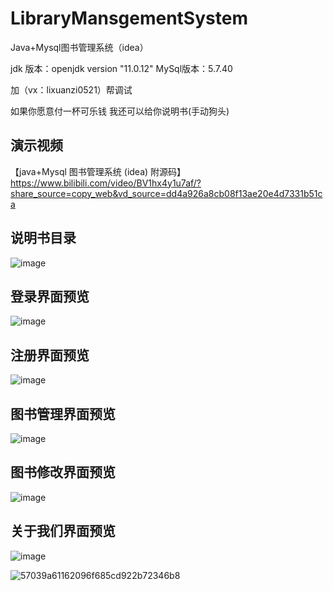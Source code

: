 # LibraryMansgementSystem
Java+Mysql图书管理系统（idea）

jdk 版本：openjdk version "11.0.12"
MySql版本：5.7.40

加（vx：lixuanzi0521）帮调试

如果你愿意付一杯可乐钱 我还可以给你说明书(手动狗头)

## 演示视频
【java+Mysql 图书管理系统 (idea) 附源码】 https://www.bilibili.com/video/BV1hx4y1u7af/?share_source=copy_web&vd_source=dd4a926a8cb08f13ae20e4d7331b51ca

## 说明书目录
![image](https://github.com/lixuanzi/LibraryMansgementSystem/assets/84713037/d514dabb-e4fc-46be-9f41-109e404c31a3)

## 登录界面预览
![image](https://user-images.githubusercontent.com/84713037/212794903-b8f762fc-b1f7-410e-a008-6bef78faac4a.png)

## 注册界面预览
![image](https://user-images.githubusercontent.com/84713037/212805406-776d46d6-16b2-485a-8ac2-3eeb8c685caa.png)

## 图书管理界面预览
![image](https://user-images.githubusercontent.com/84713037/212805474-21020ed9-bbb5-428c-98e4-d64c94467ea9.png)

## 图书修改界面预览
![image](https://user-images.githubusercontent.com/84713037/212805650-8ce89871-6988-4a15-84d8-3e851a158886.png)

## 关于我们界面预览
![image](https://user-images.githubusercontent.com/84713037/212805533-520cca86-348d-4db0-adbd-ab4e5e06a71a.png)


![57039a61162096f685cd922b72346b8](https://user-images.githubusercontent.com/84713037/212805253-9088376b-5c3e-42e6-b63e-e824cfa9ccc9.jpg)
